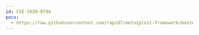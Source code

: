 ```yaml
---
id: CVE-2020-8794
pocs:
  - https://raw.githubusercontent.com/rapid7/metasploit-framework/master/modules/exploits/unix/local/opensmtpd_oob_read_lpe.rb
---
```


